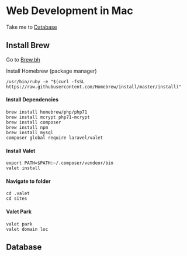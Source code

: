 # Web Development in Mac #

Take me to [Database](#db)


## Install Brew ##

Go to [Brew.bh](https://brew.sh/)

Install Homebrew (package manager)

    /usr/bin/ruby -e "$(curl -fsSL https://raw.githubusercontent.com/Homebrew/install/master/install)"

#### Install Dependencies ####
    brew install homebrew/php/php71
    brew install mcrypt php71-mcrypt
    brew install composer
    brew install npm
    brew install mysql
    composer global require laravel/valet

#### Install Valet ####
    export PATH=$PATH:~/.composer/vendeor/bin
    valet install


#### Navigate to folder ####
    cd .valet
    cd sites


#### Valet Park ####
    valet park
    valet domain loc


## <a name="db"></a>Database
